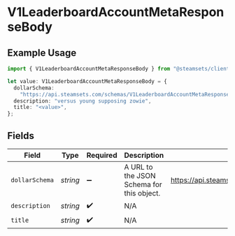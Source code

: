# V1LeaderboardAccountMetaResponseBody

## Example Usage

```typescript
import { V1LeaderboardAccountMetaResponseBody } from "@steamsets/client-ts/models/components";

let value: V1LeaderboardAccountMetaResponseBody = {
  dollarSchema:
    "https://api.steamsets.com/schemas/V1LeaderboardAccountMetaResponseBody.json",
  description: "versus young supposing zowie",
  title: "<value>",
};
```

## Fields

| Field                                                                       | Type                                                                        | Required                                                                    | Description                                                                 | Example                                                                     |
| --------------------------------------------------------------------------- | --------------------------------------------------------------------------- | --------------------------------------------------------------------------- | --------------------------------------------------------------------------- | --------------------------------------------------------------------------- |
| `dollarSchema`                                                              | *string*                                                                    | :heavy_minus_sign:                                                          | A URL to the JSON Schema for this object.                                   | https://api.steamsets.com/schemas/V1LeaderboardAccountMetaResponseBody.json |
| `description`                                                               | *string*                                                                    | :heavy_check_mark:                                                          | N/A                                                                         |                                                                             |
| `title`                                                                     | *string*                                                                    | :heavy_check_mark:                                                          | N/A                                                                         |                                                                             |